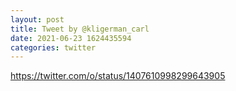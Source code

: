 ```yaml
--- 
layout: post 
title: Tweet by @kligerman_carl 
date: 2021-06-23 1624435594 
categories: twitter 
--- 
```

https://twitter.com/o/status/1407610998299643905